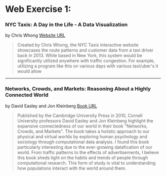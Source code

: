 
# **Web Exercise 1:**

### NYC Taxis: A Day in the Life - A Data Visualization 
by Chris Whong
[Website URL](https://chriswhong.github.io/nyctaxi/)

> Created by Chris Whong, the NYC Taxis interactive website showcases the route patterns and customer data from a taxi driver back in 2013. While based in New York, this system would be significantly utilized anywhere with traffic congestion. For example, utilizing a program like this on various days with various taxi/uber's it would allow 

---

      
### Networks, Crowds, and Markets: Reasoning About a Highly Connected World
by David Easley and Jon Kleinberg
[Book URL](https://www.cs.cornell.edu/home/kleinber/networks-book/)

> Published by the Cambridge University Press in 2010, Cornell University professors David Easley and Jon Kleinberg highlight the expansive connectedness of our world in their book "Networks, Crowds, and Markets".  The book takes a holistic approach to our physical and virtual worlds by exploring human psychology and sociology through computational data analysis. I found this book particularly interesting due to the ever-growing datafication of our world. From traffic patterns to the effects of advertisements, I believe this book sheds light on the habits and trends of people through computational research. This form of study is vital to understanding how populations interact with the world around them. 




